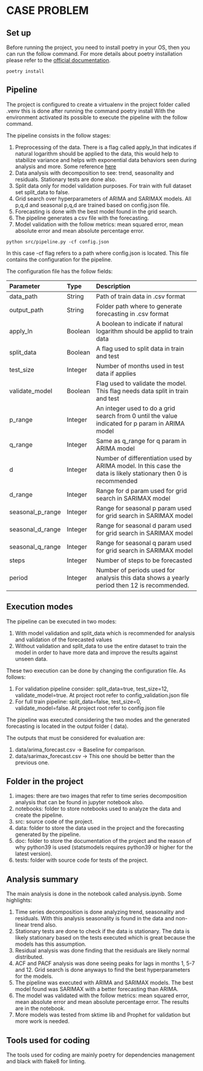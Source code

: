 # CASE PROBLEM

## Set up

Before running the project, you need to install poetry in your OS, then you can run the follow command.
For more details about poetry installation please refer to
the [official documentation](https://python-poetry.org/docs/).

```
poetry install
```

## Pipeline

The project is configured to create a virtualenv in the project folder called .venv this is done after running the
command poetry install
With the environment activated its possible to execute the pipeline with the follow command.

The pipeline consists in the follow stages:
1. Preprocessing of the data. There is a flag called apply_ln that indicates if natural logarithm should be applied to the
   data, this would help to stabilize variance and helps with exponential data behaviors seen during analysis and more. Some reference [here](https://juandelacalle.medium.com/best-tips-and-tricks-when-and-why-to-use-logarithmic-transformations-in-statistical-analysis-9f1d72e83cfc)
2. Data analysis with decomposition to see: trend, seasonality and residuals. Stationary tests are done also.
3. Split data only for model validation purposes. For train with full dataset set split_data to false.
4. Grid search over hyperparameters of ARIMA and SARIMAX models. All p,q,d and seasonal p,q,d are trained based on config.json file.
5. Forecasting is done with the best model found in the grid search.
6. The pipeline generates a csv file with the forecasting.
7. Model validation with the follow metrics: mean squared error, mean absolute error and mean absolute percentage error.

```
python src/pipeline.py -cf config.json
```

In this case -cf flag refers to a path where config.json is located. This file contains the configuration for the
pipeline.

The configuration file has the follow fields:

| Parameter        | Type    | Description                                                                                                     |
|:-----------------|:--------|:----------------------------------------------------------------------------------------------------------------|
| data_path        | String  | Path of train data in .csv format                                                                               |
| output_path      | String  | Folder path where to generate forecasting in .csv format                                                        |
| apply_ln         | Boolean | A boolean to indicate if natural logarithm should be applid to train data                                       |
| split_data       | Boolean | A flag used to split data in train and test                                                                     |
| test_size        | Integer | Number of months used in test data if applies                                                                   |
| validate_model   | Boolean | Flag used to validate the model. This flag needs data split in train and test                                   |
| p_range          | Integer | An integer used to do a grid search from 0 until the value indicated for p param in ARIMA model                 |
| q_range          | Integer | Same as q_range for q param in ARIMA model                                                                      |
| d                | Integer | Number of differentiation used by ARIMA model. In this case the data is likely stationary then 0 is recommended |
| d_range          | Integer | Range for d param used for grid search in SARIMAX model                                                         |
| seasonal_p_range | Integer | Range for seasonal p param used for grid search in SARIMAX model                                                |
| seasonal_d_range | Integer | Range for seasonal d param used for grid search in SARIMAX model                                                |
| seasonal_q_range | Integer | Range for seasonal q param used for grid search in SARIMAX model                                                |
| steps            | Integer | Number of steps to be forecasted                                                                                |
| period           | Integer | Number of periods used for analysis this data shows a yearly period then 12 is recommended.                     |

## Execution modes

The pipeline can be executed in two modes:

1. With model validation and split_data which is recommended for analysis and validation of the forecasted values
2. Without validation and split_data to use the entire dataset to train the model in order to have more data and improve
   the results against unseen data.

These two execution can be done by changing the configuration file. As follows:

1. For validation pipeline consider: split_data=true, test_size=12, validate_model=true. At project root refer to
   config_validation.json file
2. For full train pipeline: split_data=false, test_size=0, validate_model=false. At project root refer to config.json
   file

The pipeline was executed considering the two modes and the generated forecasting is located in the output folder (
data).

The outputs that must be considered for evaluation are:

1. data/arima_forecast.csv -> Baseline for comparison.
2. data/sarimax_forecast.csv -> This one should be better than the previous one.

## Folder in the project

1. images: there are two images that refer to time series decomposition analysis that can be found in jupyter notebook
   also.
2. notebooks: folder to store notebooks used to analyze the data and create the pipeline.
3. src: source code of the project.
4. data: folder to store the data used in the project and the forecasting generated by the pipeline.
5. doc: folder to store the documentation of the project and the reason of why python39 is used (statsmodels requires
   python39 or higher for the latest version).
6. tests: folder with source code for tests of the project.

## Analysis summary

The main analysis is done in the notebook called analysis.ipynb. Some highlights:

1. Time series decomposition is done analyzing trend, seasonality and residuals. With this analysis seasonality is found in the data and non-linear trend also.
2. Stationary tests are done to check if the data is stationary. The data is likely stationary based on the tests executed which is great because the models has this assumption.
3. Residual analysis was done finding that the residuals are likely normal distributed.
4. ACF and PACF analysis was done seeing peaks for lags in months 1, 5-7 and 12. Grid search is done anyways to find the best hyperparameters for the models.
5. The pipeline was executed with ARIMA and SARIMAX models. The best model found was SARIMAX with a better forecasting than ARIMA.
6. The model was validated with the follow metrics: mean squared error, mean absolute error and mean absolute percentage error. The results are in the notebook.
7. More models was tested from sktime lib and Prophet for validation but more work is needed.

## Tools used for coding

The tools used for coding are mainly poetry for dependencies management and black with flake8 for linting.
